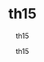 ---
  audience: "primary"
  author: "th15"
  description: "th15"
  difficulty: "beginner"
  date_posted: "2020-06-15"
  osm_username: "th15"
  filename: "1592194756115-sample_doc1.pdf"
  group: ""
  layout: "project"
  preparation_time: "two_to_four_hours"
  project_time: "less_than_one_hour"
  subtitle: "th15"
  tags: 
    - "Environmental"
  thumbnail: "1592194746559-boat_shoes.jpg"
  title: "th15"
  type: "field"
  url: "2020-06-15-318523"

---